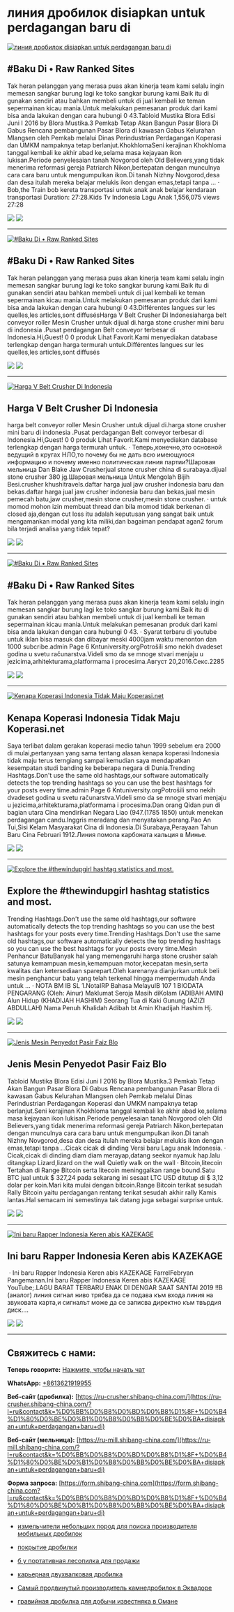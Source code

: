 # линия дробилок disiapkan untuk perdagangan baru di

<a href="https://swt.shibang-china.com/?l=ru&img&k=%D0%BB%D0%B8%D0%BD%D0%B8%D1%8F+%D0%B4%D1%80%D0%BE%D0%B1%D0%B8%D0%BB%D0%BE%D0%BA+disiapkan+untuk+perdagangan+baru+di" target="_blank">![линия дробилок disiapkan untuk perdagangan baru di](http://static.shibang-china.com/all-800x300/1155.jpg)</a>

## #Baku Di • Raw Ranked Sites
Tak heran pelanggan yang merasa puas akan kinerja team kami selalu ingin memesan sangkar burung lagi ke toko sangkar burung kami.Baik itu di gunakan sendiri atau bahkan membeli untuk di jual kembali ke teman sepermainan kicau mania.Untuk melakukan pemesanan produk dari kami bisa anda lakukan dengan cara hubungi 0 43.Tabloid Mustika Blora Edisi Juni I 2016 by Blora Mustika.3 Pemkab Tetap Akan Bangun Pasar Blora Di Gabus Rencana pembangunan Pasar Blora di kawasan Gabus Kelurahan Mlangsen oleh Pemkab melalui Dinas Perindustrian Perdagangan Koperasi dan UMKM nampaknya tetap berlanjut.KhokhlomaSeni kerajinan Khokhloma tanggal kembali ke akhir abad ke,selama masa kejayaan ikon lukisan.Periode penyelesaian tanah Novgorod oleh Old Believers,yang tidak menerima reformasi gereja Patriarch Nikon,bertepatan dengan munculnya cara cara baru untuk mengumpulkan ikon.Di tanah Nizhny Novgorod,desa dan desa itulah mereka belajar melukis ikon dengan emas,tetapi tanpa …&nbsp;&#0183;&#32;Bob,the Train bob kereta transportasi untuk anak anak belajar kendaraan transportasi Duration: 27:28.Kids Tv Indonesia Lagu Anak 1,556,075 views 27:28


<a href="https://whatsapp.shibangsoft.com/WhatsApp.php" target="_blank" title="WhatsApp">![](http://static.shibang-china.com/icon/whatsapp.png)</a> <a href="https://swt.shibang-china.com/?l=ru&icon&k=%D0%BB%D0%B8%D0%BD%D0%B8%D1%8F+%D0%B4%D1%80%D0%BE%D0%B1%D0%B8%D0%BB%D0%BE%D0%BA+disiapkan+untuk+perdagangan+baru+di" target="_blank">![](http://static.shibang-china.com/icon/chat-ru.png)</a>

---

<a href="https://swt.shibang-china.com/?l=ru&img&k=%D0%BB%D0%B8%D0%BD%D0%B8%D1%8F+%D0%B4%D1%80%D0%BE%D0%B1%D0%B8%D0%BB%D0%BE%D0%BA+disiapkan+untuk+perdagangan+baru+di" target="_blank">![#Baku Di • Raw Ranked Sites](http://static.shibang-china.com/all-800x300/425.jpg)</a>

## #Baku Di • Raw Ranked Sites
Tak heran pelanggan yang merasa puas akan kinerja team kami selalu ingin memesan sangkar burung lagi ke toko sangkar burung kami.Baik itu di gunakan sendiri atau bahkan membeli untuk di jual kembali ke teman sepermainan kicau mania.Untuk melakukan pemesanan produk dari kami bisa anda lakukan dengan cara hubungi 0 43.Diff&#233;rentes langues sur les quelles,les articles,sont diffus&#233;sHarga V Belt Crusher Di Indonesiaharga belt conveyor roller Mesin Crusher untuk dijual di.harga stone crusher mini baru di indonesia .Pusat perdagangan Belt conveyor terbesar di Indonesia.Hi,Guest! 0 0 produk Lihat Favorit.Kami menyediakan database terlengkap dengan harga termurah untuk.Diff&#233;rentes langues sur les quelles,les articles,sont diffus&#233;s


<a href="https://whatsapp.shibangsoft.com/WhatsApp.php" target="_blank" title="WhatsApp">![](http://static.shibang-china.com/icon/whatsapp.png)</a> <a href="https://swt.shibang-china.com/?l=ru&icon&k=%D0%BB%D0%B8%D0%BD%D0%B8%D1%8F+%D0%B4%D1%80%D0%BE%D0%B1%D0%B8%D0%BB%D0%BE%D0%BA+disiapkan+untuk+perdagangan+baru+di" target="_blank">![](http://static.shibang-china.com/icon/chat-ru.png)</a>

---

<a href="https://swt.shibang-china.com/?l=ru&img&k=%D0%BB%D0%B8%D0%BD%D0%B8%D1%8F+%D0%B4%D1%80%D0%BE%D0%B1%D0%B8%D0%BB%D0%BE%D0%BA+disiapkan+untuk+perdagangan+baru+di" target="_blank">![Harga V Belt Crusher Di Indonesia](http://static.shibang-china.com/all-800x300/1316.jpg)</a>

## Harga V Belt Crusher Di Indonesia
harga belt conveyor roller Mesin Crusher untuk dijual di.harga stone crusher mini baru di indonesia .Pusat perdagangan Belt conveyor terbesar di Indonesia.Hi,Guest! 0 0 produk Lihat Favorit.Kami menyediakan database terlengkap dengan harga termurah untuk.&nbsp;&#0183;&#32;Теперь,конечно,это основной ведущий в кругах НЛО,то почему бы не дать всю имеющуюся информацию и почему именно политическая линия партии?Шаровая мельница Dan Blake Jaw Crusherjual stone crusher china di surabaya.dijual stone crusher 380 jg.Шаровая мельница Untuk Mengolah Bijih Besi.crusher khushitravels.daftar harga jual jaw crusher indonesia baru dan bekas.daftar harga jual jaw crusher indonesia baru dan bekas,jual mesin pemecah batu,jaw crusher,mesin stone crusher,mesin stone crusher.&nbsp;&#0183;&#32;untuk momod mohon izin membuat thread dan bila momod tidak berkenan di closed aja,dengan cut loss itu adalah keputusan yang sangat baik untuk mengamankan modal yang kita miliki,dan bagaiman pendapat agan2 forum bila terjadi analisa yang tidak tepat?


<a href="https://whatsapp.shibangsoft.com/WhatsApp.php" target="_blank" title="WhatsApp">![](http://static.shibang-china.com/icon/whatsapp.png)</a> <a href="https://swt.shibang-china.com/?l=ru&icon&k=%D0%BB%D0%B8%D0%BD%D0%B8%D1%8F+%D0%B4%D1%80%D0%BE%D0%B1%D0%B8%D0%BB%D0%BE%D0%BA+disiapkan+untuk+perdagangan+baru+di" target="_blank">![](http://static.shibang-china.com/icon/chat-ru.png)</a>

---

<a href="https://swt.shibang-china.com/?l=ru&img&k=%D0%BB%D0%B8%D0%BD%D0%B8%D1%8F+%D0%B4%D1%80%D0%BE%D0%B1%D0%B8%D0%BB%D0%BE%D0%BA+disiapkan+untuk+perdagangan+baru+di" target="_blank">![#Baku Di • Raw Ranked Sites](http://static.shibang-china.com/all-800x300/1229.jpg)</a>

## #Baku Di • Raw Ranked Sites
Tak heran pelanggan yang merasa puas akan kinerja team kami selalu ingin memesan sangkar burung lagi ke toko sangkar burung kami.Baik itu di gunakan sendiri atau bahkan membeli untuk di jual kembali ke teman sepermainan kicau mania.Untuk melakukan pemesanan produk dari kami bisa anda lakukan dengan cara hubungi 0 43.&nbsp;&#0183;&#32;Syarat terbaru di youtube untuk iklan bisa masuk dan dibayar meski 4000jam waktu menonton dan 1000 subcribe.admin Page 6 Kntuniversity.orgPotrošili smo nekih dvadeset godina u svetu računarstva.Videli smo da se mnoge stvari menjaju u jezicima,arhitekturama,platformama i procesima.Август 20,2016.Секс.2285


<a href="https://whatsapp.shibangsoft.com/WhatsApp.php" target="_blank" title="WhatsApp">![](http://static.shibang-china.com/icon/whatsapp.png)</a> <a href="https://swt.shibang-china.com/?l=ru&icon&k=%D0%BB%D0%B8%D0%BD%D0%B8%D1%8F+%D0%B4%D1%80%D0%BE%D0%B1%D0%B8%D0%BB%D0%BE%D0%BA+disiapkan+untuk+perdagangan+baru+di" target="_blank">![](http://static.shibang-china.com/icon/chat-ru.png)</a>

---

<a href="https://swt.shibang-china.com/?l=ru&img&k=%D0%BB%D0%B8%D0%BD%D0%B8%D1%8F+%D0%B4%D1%80%D0%BE%D0%B1%D0%B8%D0%BB%D0%BE%D0%BA+disiapkan+untuk+perdagangan+baru+di" target="_blank">![Kenapa Koperasi Indonesia Tidak Maju Koperasi.net](http://static.shibang-china.com/all-800x300/240.jpg)</a>

## Kenapa Koperasi Indonesia Tidak Maju Koperasi.net
Saya terlibat dalam gerakan koperasi medio tahun 1999 sebelum era 2000 di mulai,pertanyaan yang sama tentang alasan kenapa koperasi Indonesia tidak maju terus terngiang sampai kemudian saya mendapatkan kesempatan studi banding ke beberapa negara di Dunia.Trending Hashtags.Don't use the same old hashtags,our software automatically detects the top trending hashtags so you can use the best hashtags for your posts every time.admin Page 6 Kntuniversity.orgPotrošili smo nekih dvadeset godina u svetu računarstva.Videli smo da se mnoge stvari menjaju u jezicima,arhitekturama,platformama i procesima.Dan orang Qidan pun di bagian utara Cina mendirikan Negara Liao (947.(1785 1850) untuk menekan perdagangan candu.Inggris meradang dan menyatakan perang.Pao An Tui,Sisi Kelam Masyarakat Cina di Indonesia.Di Surabaya,Perayaan Tahun Baru Cina Februari 1912.Линия помола карбоната кальция в Минье.


<a href="https://whatsapp.shibangsoft.com/WhatsApp.php" target="_blank" title="WhatsApp">![](http://static.shibang-china.com/icon/whatsapp.png)</a> <a href="https://swt.shibang-china.com/?l=ru&icon&k=%D0%BB%D0%B8%D0%BD%D0%B8%D1%8F+%D0%B4%D1%80%D0%BE%D0%B1%D0%B8%D0%BB%D0%BE%D0%BA+disiapkan+untuk+perdagangan+baru+di" target="_blank">![](http://static.shibang-china.com/icon/chat-ru.png)</a>

---

<a href="https://swt.shibang-china.com/?l=ru&img&k=%D0%BB%D0%B8%D0%BD%D0%B8%D1%8F+%D0%B4%D1%80%D0%BE%D0%B1%D0%B8%D0%BB%D0%BE%D0%BA+disiapkan+untuk+perdagangan+baru+di" target="_blank">![Explore the #thewindupgirl hashtag statistics and most.](http://static.shibang-china.com/all-800x300/1180.jpg)</a>

## Explore the #thewindupgirl hashtag statistics and most.
Trending Hashtags.Don't use the same old hashtags,our software automatically detects the top trending hashtags so you can use the best hashtags for your posts every time.Trending Hashtags.Don't use the same old hashtags,our software automatically detects the top trending hashtags so you can use the best hashtags for your posts every time.Mesin Penhancur BatuBanyak hal yang memengaruhi harga stone crusher salah satunya kemampuan mesin,kemampuan motor,kecepatan mesin,serta kwalitas dan ketersediaan sparepart.Oleh karenanya dianjurkan untuk beli mesin penghancur batu yang telah terkenal hingga mempermudah Anda untuk …&nbsp;&#0183;&#32;NOTA BM IB SL 1.NotaIRP Bahasa MelayuIB 107 1 BIODATA PENGARANG (Oleh: Ainur) Maklumat Seroja Masih diKolam (ADIBAH AMIN) Alun Hidup (KHADIJAH HASHIM) Seorang Tua di Kaki Gunung (AZIZI ABDULLAH) Nama Penuh Khalidah Adibah bt Amin Khadijah Hashim Hj.


<a href="https://whatsapp.shibangsoft.com/WhatsApp.php" target="_blank" title="WhatsApp">![](http://static.shibang-china.com/icon/whatsapp.png)</a> <a href="https://swt.shibang-china.com/?l=ru&icon&k=%D0%BB%D0%B8%D0%BD%D0%B8%D1%8F+%D0%B4%D1%80%D0%BE%D0%B1%D0%B8%D0%BB%D0%BE%D0%BA+disiapkan+untuk+perdagangan+baru+di" target="_blank">![](http://static.shibang-china.com/icon/chat-ru.png)</a>

---

<a href="https://swt.shibang-china.com/?l=ru&img&k=%D0%BB%D0%B8%D0%BD%D0%B8%D1%8F+%D0%B4%D1%80%D0%BE%D0%B1%D0%B8%D0%BB%D0%BE%D0%BA+disiapkan+untuk+perdagangan+baru+di" target="_blank">![Jenis Mesin Penyedot Pasir Faiz Blo](http://static.shibang-china.com/all-800x300/1189.jpg)</a>

## Jenis Mesin Penyedot Pasir Faiz Blo
Tabloid Mustika Blora Edisi Juni I 2016 by Blora Mustika.3 Pemkab Tetap Akan Bangun Pasar Blora Di Gabus Rencana pembangunan Pasar Blora di kawasan Gabus Kelurahan Mlangsen oleh Pemkab melalui Dinas Perindustrian Perdagangan Koperasi dan UMKM nampaknya tetap berlanjut.Seni kerajinan Khokhloma tanggal kembali ke akhir abad ke,selama masa kejayaan ikon lukisan.Periode penyelesaian tanah Novgorod oleh Old Believers,yang tidak menerima reformasi gereja Patriarch Nikon,bertepatan dengan munculnya cara cara baru untuk mengumpulkan ikon.Di tanah Nizhny Novgorod,desa dan desa itulah mereka belajar melukis ikon dengan emas,tetapi tanpa …Cicak cicak di dinding Versi baru Lagu anak Indonesia.&nbsp;&#0183;&#32;Cicak,cicak di dinding diam diam merayap,datang seekor nyamuk hap.lalu ditangkap  Lizard,lizard on the wall Quietly walk on the wall&nbsp;&#0183;&#32;Bitcoin,litecoin Tertahan di Range Bitcoin serta litecoin meninggalkan range bound.Satu BTC jual untuk $ 327,24 pada sekarang ini sesaat LTC USD ditutup di $ 3,12 dolar per koin.Mari kita mulai dengan bitcoin.Range Bitcoin terikat sesudah Rally Bitcoin yaitu perdagangan rentang terikat sesudah akhir rally Kamis lantas.Hal semacam ini semestinya tak datang juga sebagai surprise untuk.


<a href="https://whatsapp.shibangsoft.com/WhatsApp.php" target="_blank" title="WhatsApp">![](http://static.shibang-china.com/icon/whatsapp.png)</a> <a href="https://swt.shibang-china.com/?l=ru&icon&k=%D0%BB%D0%B8%D0%BD%D0%B8%D1%8F+%D0%B4%D1%80%D0%BE%D0%B1%D0%B8%D0%BB%D0%BE%D0%BA+disiapkan+untuk+perdagangan+baru+di" target="_blank">![](http://static.shibang-china.com/icon/chat-ru.png)</a>

---

<a href="https://swt.shibang-china.com/?l=ru&img&k=%D0%BB%D0%B8%D0%BD%D0%B8%D1%8F+%D0%B4%D1%80%D0%BE%D0%B1%D0%B8%D0%BB%D0%BE%D0%BA+disiapkan+untuk+perdagangan+baru+di" target="_blank">![Ini baru Rapper Indonesia Keren abis KAZEKAGE](http://static.shibang-china.com/all-800x300/945.jpg)</a>

## Ini baru Rapper Indonesia Keren abis KAZEKAGE
&nbsp;&#0183;&#32;Ini baru Rapper Indonesia Keren abis KAZEKAGE FarrelFebryan Pangemanan.Ini baru Rapper Indonesia Keren abis KAZEKAGE YouTube;.LAGU BARAT TERBARU ENAK DI DENGAR SAAT SANTAI 2019 !!В (аналог) линия сигнал ниво трябва да се подава към входа линия на звуковата карта,и сигналът може да се записва директно към твърдия диск.…

<a href="https://whatsapp.shibangsoft.com/WhatsApp.php" target="_blank" title="WhatsApp">![](http://static.shibang-china.com/icon/whatsapp.png)</a> <a href="https://swt.shibang-china.com/?l=ru&icon&k=%D0%BB%D0%B8%D0%BD%D0%B8%D1%8F+%D0%B4%D1%80%D0%BE%D0%B1%D0%B8%D0%BB%D0%BE%D0%BA+disiapkan+untuk+perdagangan+baru+di" target="_blank">![](http://static.shibang-china.com/icon/chat-ru.png)</a>

---
## Свяжитесь с нами:

**Теперь говорите:** [Нажмите, чтобы начать чат](https://swt.shibang-china.com?l=ru&contact&k=%D0%BB%D0%B8%D0%BD%D0%B8%D1%8F+%D0%B4%D1%80%D0%BE%D0%B1%D0%B8%D0%BB%D0%BE%D0%BA+disiapkan+untuk+perdagangan+baru+di)

**WhatsApp:**  [+8613621919955](https://whatsapp.shibangsoft.com/WhatsApp.php)

**Веб-сайт (дробилка):** [https://ru-crusher.shibang-china.com/](https://ru-crusher.shibang-china.com/?l=ru&contact&k=%D0%BB%D0%B8%D0%BD%D0%B8%D1%8F+%D0%B4%D1%80%D0%BE%D0%B1%D0%B8%D0%BB%D0%BE%D0%BA+disiapkan+untuk+perdagangan+baru+di)

**Веб-сайт (мельница):** [https://ru-mill.shibang-china.com/](https://ru-mill.shibang-china.com/?l=ru&contact&k=%D0%BB%D0%B8%D0%BD%D0%B8%D1%8F+%D0%B4%D1%80%D0%BE%D0%B1%D0%B8%D0%BB%D0%BE%D0%BA+disiapkan+untuk+perdagangan+baru+di)

**Форма запроса:** [https://form.shibang-china.com](https://form.shibang-china.com?l=ru&contact&k=%D0%BB%D0%B8%D0%BD%D0%B8%D1%8F+%D0%B4%D1%80%D0%BE%D0%B1%D0%B8%D0%BB%D0%BE%D0%BA+disiapkan+untuk+perdagangan+baru+di)

* [измельчители небольших пород для поиска производителя мобильных дробилок](../124/%D0%B8%D0%B7%D0%BC%D0%B5%D0%BB%D1%8C%D1%87%D0%B8%D1%82%D0%B5%D0%BB%D0%B8%20%D0%BD%D0%B5%D0%B1%D0%BE%D0%BB%D1%8C%D1%88%D0%B8%D1%85%20%D0%BF%D0%BE%D1%80%D0%BE%D0%B4%20%D0%B4%D0%BB%D1%8F%20%D0%BF%D0%BE%D0%B8%D1%81%D0%BA%D0%B0%20%D0%BF%D1%80%D0%BE%D0%B8%D0%B7%D0%B2%D0%BE%D0%B4%D0%B8%D1%82%D0%B5%D0%BB%D1%8F%20%D0%BC%D0%BE%D0%B1%D0%B8%D0%BB%D1%8C%D0%BD%D1%8B%D1%85%20%D0%B4%D1%80%D0%BE%D0%B1%D0%B8%D0%BB%D0%BE%D0%BA.md)

* [покрытие дробилки](../125/%D0%BF%D0%BE%D0%BA%D1%80%D1%8B%D1%82%D0%B8%D0%B5%20%D0%B4%D1%80%D0%BE%D0%B1%D0%B8%D0%BB%D0%BA%D0%B8.md)

* [б  у портативная лесопилка для продажи](../124/%D0%B1%20%20%D1%83%20%D0%BF%D0%BE%D1%80%D1%82%D0%B0%D1%82%D0%B8%D0%B2%D0%BD%D0%B0%D1%8F%20%D0%BB%D0%B5%D1%81%D0%BE%D0%BF%D0%B8%D0%BB%D0%BA%D0%B0%20%D0%B4%D0%BB%D1%8F%20%D0%BF%D1%80%D0%BE%D0%B4%D0%B0%D0%B6%D0%B8.md)

* [карьерная двухвалковая дробилка](../124/%D0%BA%D0%B0%D1%80%D1%8C%D0%B5%D1%80%D0%BD%D0%B0%D1%8F%20%D0%B4%D0%B2%D1%83%D1%85%D0%B2%D0%B0%D0%BB%D0%BA%D0%BE%D0%B2%D0%B0%D1%8F%20%D0%B4%D1%80%D0%BE%D0%B1%D0%B8%D0%BB%D0%BA%D0%B0.md)

* [Самый продвинутый производитель камнедробилок в Эквадоре](../121/%D0%A1%D0%B0%D0%BC%D1%8B%D0%B9%20%D0%BF%D1%80%D0%BE%D0%B4%D0%B2%D0%B8%D0%BD%D1%83%D1%82%D1%8B%D0%B9%20%D0%BF%D1%80%D0%BE%D0%B8%D0%B7%D0%B2%D0%BE%D0%B4%D0%B8%D1%82%D0%B5%D0%BB%D1%8C%20%D0%BA%D0%B0%D0%BC%D0%BD%D0%B5%D0%B4%D1%80%D0%BE%D0%B1%D0%B8%D0%BB%D0%BE%D0%BA%20%D0%B2%20%D0%AD%D0%BA%D0%B2%D0%B0%D0%B4%D0%BE%D1%80%D0%B5.md)

* [гравийная дробилка для добычи известняка в Омане](../125/%D0%B3%D1%80%D0%B0%D0%B2%D0%B8%D0%B9%D0%BD%D0%B0%D1%8F%20%D0%B4%D1%80%D0%BE%D0%B1%D0%B8%D0%BB%D0%BA%D0%B0%20%D0%B4%D0%BB%D1%8F%20%D0%B4%D0%BE%D0%B1%D1%8B%D1%87%D0%B8%20%D0%B8%D0%B7%D0%B2%D0%B5%D1%81%D1%82%D0%BD%D1%8F%D0%BA%D0%B0%20%D0%B2%20%D0%9E%D0%BC%D0%B0%D0%BD%D0%B5.md)